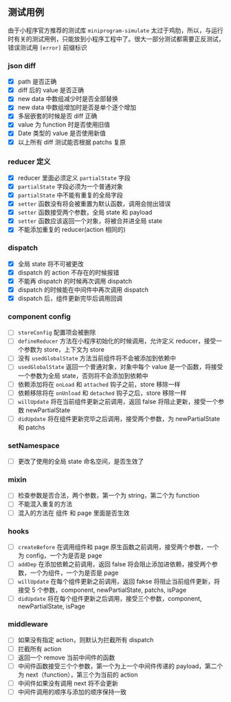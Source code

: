 ## 测试用例
由于小程序官方推荐的测试库 `miniprogram-simulate` 太过于鸡肋，所以，与运行时有关的测试用例，只能放到小程序工程中了。很大一部分测试都需要正反测试，错误测试用 `[error]` 前缀标识

### json diff
+ [x] path 是否正确
+ [x] diff 后的 value 是否正确
+ [x] new data 中数组减少时是否全部替换
+ [x] new data 中数组增加时是否是单个逐个增加
+ [x] 多层嵌套的时候是否 diff 正确
+ [x] value 为 function 时是否使用旧值
+ [x] Date 类型的 value 是否使用新值
+ [x] 以上所有 diff 测试能否根据 patchs 复原

### reducer 定义
+ [x] reducer 里面必须定义 `partialState` 字段
+ [x] `partialState` 字段必须为一个普通对象
+ [x] `partialState` 中不能有重复的全局字段
+ [x] `setter` 函数没有将会被重置为默认函数，调用会抛出错误
+ [x] `setter` 函数接受两个参数，全局 state 和 payload
+ [x] `setter` 函数应该返回一个对象，将被合并进全局 state
+ [x] 不能添加重复的 reducer(action 相同的)

### dispatch
+ [x] 全局 state 将不可被更改
+ [x] dispatch 的 action 不存在的时候报错
+ [x] 不能再 dispatch 的时候再次调用 dispatch
+ [x] dispatch 的时候能在中间件中再次调用 dispatch
+ [x] dispatch 后，组件更新完毕后调用回调

### component config
+ [ ] `storeConfig` 配置项会被删除
+ [ ] `defineReducer` 方法在小程序初始化的时候调用，允许定义 reducer，接受一个参数为 store，上下文为 store
+ [ ] 没有 `usedGlobalState` 方法当前组件将不会被添加到依赖中
+ [ ] `usedGlobalState` 返回一个普通对象，对象中每个 value 是一个函数，将接受一个参数为全局 state，否则将不会添加到依赖中
+ [ ] 依赖添加将在 `onLoad` 和 `attached` 钩子之前，store 移除一样
+ [ ] 依赖移除将在 `onUnload` 和 `detached` 钩子之后，store 移除一样
+ [ ] `willUpdate` 将在当前组件更新之前调用，返回 false 将阻止更新，接受一个参数 newPartialState
+ [ ] `didUpdate` 将在组件更新完毕之后调用，接受两个参数，为 newPartialState 和 patchs

### setNamespace
+ [ ] 更改了使用的全局 state 命名空间，是否生效了

### mixin
+ [ ] 检查参数是否合法，两个参数，第一个为 string，第二个为 function
+ [ ] 不能混入重复的方法
+ [ ] 混入的方法在 组件 和 page 里面是否生效

### hooks
+ [ ] `createBefore` 在调用组件和 page 原生函数之前调用，接受两个参数，一个为 config，一个为是否是 page
+ [ ] `addDep` 在添加依赖之前调用，返回 false 将会阻止添加进依赖，接受两个参数，一个为组件，一个为是否是 page
+ [ ] `willUpdate` 在每个组件更新之前调用，返回 fakse 将阻止当前组件更新，将接受 5 个参数，component, newPartialState, patchs, isPage
+ [ ] `didUpdate` 将在每个组件更新之后调用，接受三个参数，component, newPartialState, isPage

### middleware
+ [ ] 如果没有指定 action，则默认为拦截所有 dispatch
+ [ ] 拦截所有 action
+ [ ] 返回一个 remove 当前中间件的函数
+ [ ] 中间件函数接受三个个参数，第一个为上一个中间件传递的 payload，第二个为 next（function），第三个为当前的 action
+ [ ] 中间件如果没有调用 next 将不会更新
+ [ ] 中间件调用的顺序与添加的顺序保持一致